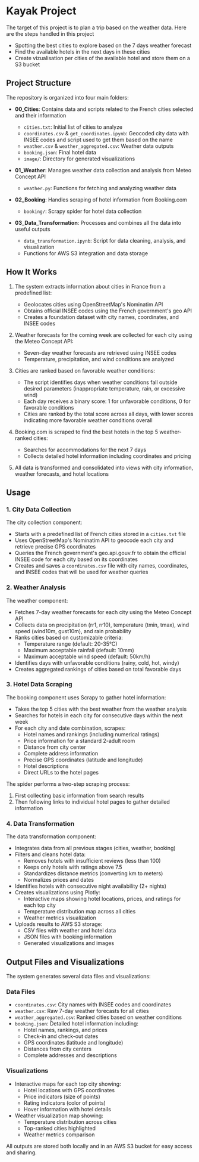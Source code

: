 # Kayak Project

The target of this project is to plan a trip based on the weather data. Here are the steps handled in this project
- Spotting the best cities to explore based on the 7 days weather forecast
- Find the available hotels in the next days in these cities
- Create vizualisation per cities of the available hotel and store them on a S3 bucket

## Project Structure

The repository is organized into four main folders:

- **00_Cities**: Contains data and scripts related to the French cities selected and their information
  - `cities.txt`: Initial list of cities to analyze
  - `coordinates.csv` & `get_coordinates.ipynb`: Geocoded city data with INSEE codes and script used to get them based on the name
  - `weather.csv` & `weather_aggregated.csv`: Weather data outputs
  - `booking.json`: Final hotel data
  - `image/`: Directory for generated visualizations

- **01_Weather**: Manages weather data collection and analysis from Meteo Concept API
  - `weather.py`: Functions for fetching and analyzing weather data
  
- **02_Booking**: Handles scraping of hotel information from Booking.com
  - `booking/`: Scrapy spider for hotel data collection
  
- **03_Data_Transformation**: Processes and combines all the data into useful outputs
  - `data_transformation.ipynb`: Script for data cleaning, analysis, and visualization
  - Functions for AWS S3 integration and data storage

## How It Works

1. The system extracts information about cities in France from a predefined list:
   - Geolocates cities using OpenStreetMap's Nominatim API
   - Obtains official INSEE codes using the French government's geo API
   - Creates a foundation dataset with city names, coordinates, and INSEE codes
   
2. Weather forecasts for the coming week are collected for each city using the Meteo Concept API:
    - Seven-day weather forecasts are retrieved using INSEE codes
    - Temperature, precipitation, and wind conditions are analyzed

   
3. Cities are ranked based on favorable weather conditions:
    - The script identifies days when weather conditions fall outside desired parameters (inappropriate temperature, rain, or excessive wind)
    - Each day receives a binary score: 1 for unfavorable conditions, 0 for favorable conditions
    - Cities are ranked by the total score across all days, with lower scores indicating more favorable weather conditions overall
   
4. Booking.com is scraped to find the best hotels in the top 5 weather-ranked cities:
   - Searches for accommodations for the next 7 days
   - Collects detailed hotel information including coordinates and pricing
   
5. All data is transformed and consolidated into views with city information, weather forecasts, and hotel locations


## Usage

### 1. City Data Collection


The city collection component:
- Starts with a predefined list of French cities stored in a `cities.txt` file
- Uses OpenStreetMap's Nominatim API to geocode each city and retrieve precise GPS coordinates
- Queries the French government's geo.api.gouv.fr to obtain the official INSEE code for each city based on its coordinates
- Creates and saves a `coordinates.csv` file with city names, coordinates, and INSEE codes that will be used for weather queries

### 2. Weather Analysis


The weather component:
- Fetches 7-day weather forecasts for each city using the Meteo Concept API
- Collects data on precipitation (rr1, rr10), temperature (tmin, tmax), wind speed (wind10m, gust10m), and rain probability
- Ranks cities based on customizable criteria:
  - Temperature range (default: 20-35°C)
  - Maximum acceptable rainfall (default: 10mm)
  - Maximum acceptable wind speed (default: 50km/h)
- Identifies days with unfavorable conditions (rainy, cold, hot, windy)
- Creates aggregated rankings of cities based on total favorable days

### 3. Hotel Data Scraping

The booking component uses Scrapy to gather hotel information:
- Takes the top 5 cities with the best weather from the weather analysis
- Searches for hotels in each city for consecutive days within the next week
- For each city and date combination, scrapes:
  - Hotel names and rankings (including numerical ratings)
  - Price information for a standard 2-adult room
  - Distance from city center
  - Complete address information
  - Precise GPS coordinates (latitude and longitude)
  - Hotel descriptions
  - Direct URLs to the hotel pages

The spider performs a two-step scraping process:
1. First collecting basic information from search results
2. Then following links to individual hotel pages to gather detailed information

### 4. Data Transformation

The data transformation component:
- Integrates data from all previous stages (cities, weather, booking)
- Filters and cleans hotel data:
  - Removes hotels with insufficient reviews (less than 100)
  - Keeps only hotels with ratings above 7.5
  - Standardizes distance metrics (converting km to meters)
  - Normalizes prices and dates
- Identifies hotels with consecutive night availability (2+ nights)
- Creates visualizations using Plotly:
  - Interactive maps showing hotel locations, prices, and ratings for each top city
  - Temperature distribution map across all cities
  - Weather metrics visualization
- Uploads results to AWS S3 storage:
  - CSV files with weather and hotel data
  - JSON files with booking information
  - Generated visualizations and images

## Output Files and Visualizations

The system generates several data files and visualizations:

### Data Files
- `coordinates.csv`: City names with INSEE codes and coordinates
- `weather.csv`: Raw 7-day weather forecasts for all cities
- `weather_aggregated.csv`: Ranked cities based on weather conditions
- `booking.json`: Detailed hotel information including:
  - Hotel names, rankings, and prices
  - Check-in and check-out dates
  - GPS coordinates (latitude and longitude)
  - Distances from city centers
  - Complete addresses and descriptions

### Visualizations
- Interactive maps for each top city showing:
  - Hotel locations with GPS coordinates
  - Price indicators (size of points)
  - Rating indicators (color of points)
  - Hover information with hotel details
- Weather visualization map showing:
  - Temperature distribution across cities
  - Top-ranked cities highlighted
  - Weather metrics comparison

All outputs are stored both locally and in an AWS S3 bucket for easy access and sharing.

